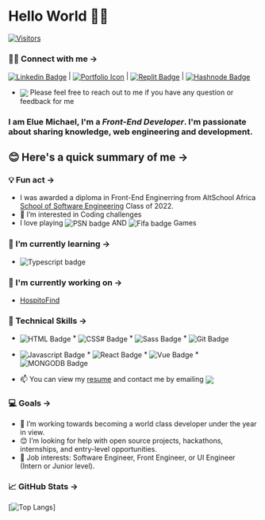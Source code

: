 # Hello World 👋🏾

<!--  ![](https://komarev.com/ghpvc/?username=your-MeekyBerry&color=green) -->
 [![Visitors](https://api.visitorbadge.io/api/visitors?path=MikkyPrestige&labelColor=%23d9e3f0&countColor=%232ccce4&style=flat)](https://visitorbadge.io/status?path=MikkyPrestige)

###  🤝🏽 Connect with me →
 <a href="https://www.linkedin.com/in/mikkyprestige" target="_blank"><img src="https://img.shields.io/badge/LinkedIn-0077B5?style=for-the-badge&logo=linkedin&logoColor=white" alt="Linkedin Badge" align="center"></a> | <a href="www.michaelelue.tech" target="_blank"><img src="https://img.shields.io/badge/Portfolio-232ccce4?style=for-the-badge&logo=portfolio&logoColor=white" alt="Portfolio Icon" align="center"></a> | <a href="https://replit.com/@meekyberry" target="_blank"><img src="https://img.shields.io/badge/replit-100000?style=for-the-badge&logo=replit&logoColor=white" alt="Replit Badge" align="center"></a> | <a href="https://mikkyprestige.hashnode.dev/" target="_blank"><img src="https://img.shields.io/badge/Hashnode-1DA1F2?style=for-the-badge&logo=hashnode&logoColor=white" alt="Hashnode Badge" align="center"></a>
 * <img src="https://img.shields.io/badge/Ask%20me-anything-1abc9c.svg" align="center"> Please feel free to reach out to me if you have any question or feedback for me

### I am **Elue Michael**, I'm a *Front-End Developer*. I'm passionate about sharing knowledge, web engineering and development.

## 😊 Here's a quick summary of me →

 ### 💡 Fun act →
 *  I was awarded a diploma in Front-End Enginerring from AltSchool Africa <a href="https://www.altschoolafrica.com/schools/engineering" target="_blank">School of Software Engineering</a> Class of 2022.
 * 👀 I’m interested in Coding challenges
 * I love playing <img src="https://img.shields.io/badge/PlayStation-003791?style=for-the-badge&logo=playstation&logoColor=white" alt="PSN badge" align="center" /> AND <img src="https://img.shields.io/badge/FIFA-B7312F?style=for-the-badge&logo=fifa&logoColor=white" alt="Fifa badge" align="center" /> Games
 
 ### 🌱 I’m currently learning →
* <img src="https://img.shields.io/badge/TypeScript-007ACC?style=for-the-badge&logo=typescript&logoColor=white" alt="Typescript badge" align="center" />

### 🔭 I'm currently working on →
 * <a href="https://github.com/MikkyPrestige/hospitoFind" target="_blank">HospitoFind</a>

### 💼 Technical Skills →
* <span><img src="https://img.shields.io/badge/HTML5-E34F26?style=for-the-badge&logo=html5&logoColor=white" alt="HTML Badge" align="center"></span> * <span><img src="https://img.shields.io/badge/CSS3-1572B6?style=for-the-badge&logo=css3&logoColor=white" alt="CSS# Badge" align="center"></span> * <span><img src="https://img.shields.io/badge/Sass-CC6699?style=for-the-badge&logo=sass&logoColor=white" alt="Sass Badge" align="center"></span> * <span><img src="https://img.shields.io/badge/GIT-E44C30?style=for-the-badge&logo=git&logoColor=white" alt="Git Badge" align="center"></span>
* <span><img src="https://img.shields.io/badge/JavaScript-F7DF1E?style=for-the-badge&logo=javascript&logoColor=black" alt="Javascript Badge" align="center"></span> * <span><img src="https://img.shields.io/badge/React-20232A?style=for-the-badge&logo=react&logoColor=61DAFB" alt="React Badge" align="center"></span> * <span><img src="https://img.shields.io/badge/Vue.js-35495E?style=for-the-badge&logo=vue.js&logoColor=4FC08D" alt="Vue Badge" align="center" /></span> * <span><img src="https://img.shields.io/badge/MERN Stack-4EA94B?style=for-the-badge&logo=mongodb&logoColor=white" alt="MONGODB Badge" align="center" /></span>

* 📫 You can view my [resume](https://www.canva.com/design/DAFdxBFz6mg/zDjfmoWE15qCA--34x1rqQ/edit?utm_content=DAFdxBFz6mg&utm_campaign=designshare&utm_medium=link2&utm_source=sharebutton) and contact me by emailing <a href="mailto: michaelelue117@gmail.com"> <img src="https://img.shields.io/badge/Gmail-D14836?style=for-the-badge&logo=gmail&logoColor=white" align="center"></a>

### 💻 Goals →
 * 💞️ I’m working towards becoming a world class developer under the year in view.
 * 😊 I’m looking for help with open source projects, hackathons, internships, and entry-level opportunities.
 * 💼 Job interests: Software Engineer, Front Engineer, or UI Engineer (Intern or Junior level).
 
 ### 📈 GitHub Stats →

 [![Top Langs](https://github-readme-stats.vercel.app/api/top-langs/?username=MikkyPrestige&layout=compact&theme=react&s)]

 <!--
 [![GitHub stats](https://github-readme-stats.vercel.app/api?username=MikkyPrestige&show_icons=true&theme=react&s)]
 
 <a href="https://github.com/MikkyPrestige">
 <img align="center" src="https://github-readme-stats.vercel.app/api/pin/?username=MikkyPrestige&repo=RandomPeopleApp&theme=highcontrast">
 </a>
-->

<!--
MeekyBerry/MeekyBerry is a ✨ special ✨ repository because its `README.md` (this file) appears on your GitHub profile.
You can click the Preview link to take a look at your changes.
--->
